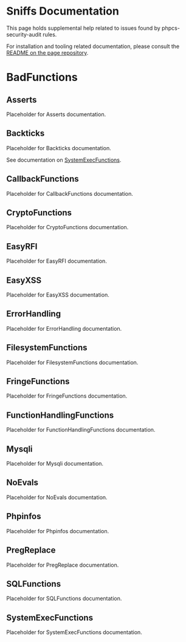 # Sniffs Documentation

This page holds supplemental help related to issues found by phpcs-security-audit rules.

For installation and tooling related documentation, please consult the [README on the page repository](https://github.com/FloeDesignTechnologies/phpcs-security-audit).


# BadFunctions

## Asserts

Placeholder for Asserts documentation.


## Backticks

Placeholder for Backticks documentation.

See documentation on [SystemExecFunctions](#SystemExecFunctions).


## CallbackFunctions 

Placeholder for CallbackFunctions documentation.


## CryptoFunctions

Placeholder for CryptoFunctions documentation.


## EasyRFI

Placeholder for EasyRFI documentation.


## EasyXSS

Placeholder for EasyXSS documentation.


## ErrorHandling

Placeholder for ErrorHandling documentation.


## FilesystemFunctions

Placeholder for FilesystemFunctions documentation.


## FringeFunctions

Placeholder for FringeFunctions documentation.


## FunctionHandlingFunctions

Placeholder for FunctionHandlingFunctions documentation.


## Mysqli

Placeholder for Mysqli documentation.


## NoEvals

Placeholder for NoEvals documentation.


## Phpinfos
<a name="BadFunctions-Phpinfos"></a>
Placeholder for Phpinfos documentation.


## PregReplace
<div id="BadFunctions-PregReplace"></div>
Placeholder for PregReplace documentation.


## SQLFunctions

Placeholder for SQLFunctions documentation.


## SystemExecFunctions

Placeholder for SystemExecFunctions documentation.

